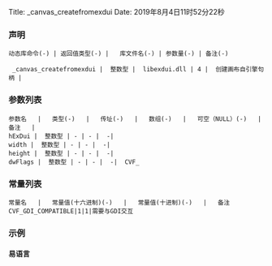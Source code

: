 Title: _canvas_createfromexdui
Date: 2019年8月4日11时52分22秒


### 声明


```table
动态库命令(-) | 返回值类型(-) |   库文件名(-) | 参数量(-) | 备注(-)

 _canvas_createfromexdui |  整数型 |  libexdui.dll | 4 |  创建画布自引擎句柄 | 
```


### 参数列表

```table
参数名   |   类型(-)   |   传址(-)   |   数组(-)   |   可空（NULL）(-)   |   备注   |
hExDui |  整数型 | - | - |  -| 
width |  整数型 | - | - |  -| 
height |  整数型 | - | - |  -| 
dwFlags |  整数型 | - | - |  -|  CVF_
```

### 常量列表
```table
常量名   |   常量值(十六进制)(-)   |   常量值(十进制)(-)   |   备注
CVF_GDI_COMPATIBLE|1|1|需要与GDI交互

```


### 示例
#### 易语言
```c

```